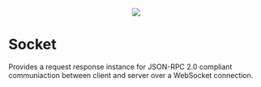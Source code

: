 <p align="center">
  <img src="https://user-images.githubusercontent.com/1998130/229430454-ca0f2811-d874-4314-b13d-c558de8eec7e.svg" />
</p>

# Socket

Provides a request response instance for JSON-RPC 2.0 compliant communiaction between client and server over a WebSocket
connection.
